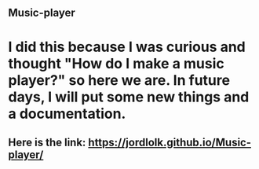 ## Music-player
# I did this because I was curious and thought "How do I make a music player?" so here we are. In future days, I will put some new things and a documentation.
## Here is the link: https://jordlolk.github.io/Music-player/
